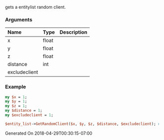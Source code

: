 gets a entitylist random client.
### Arguments
**Name**|**Type**|**Description**
:---|:---|:---
x|float|
y|float|
z|float|
distance|int|
excludeclient||

### Example

```perl
my $x = 1;
my $y = 1;
my $z = 1;
my $distance = 1;
my $excludeclient = 1;

$entity_list->GetRandomClient($x, $y, $z, $distance, $excludeclient); # Returns void
```


Generated On 2018-04-29T00:30:15-07:00